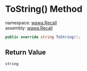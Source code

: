 # ToString\(\) Method

namespace: [wawa\.Recall](../../wawa.Recall.md)<br />
assembly: [wawa\.Recall](../../../wawa.Recall.md)



```csharp
public override string ToString();
```

## Return Value

`string`



